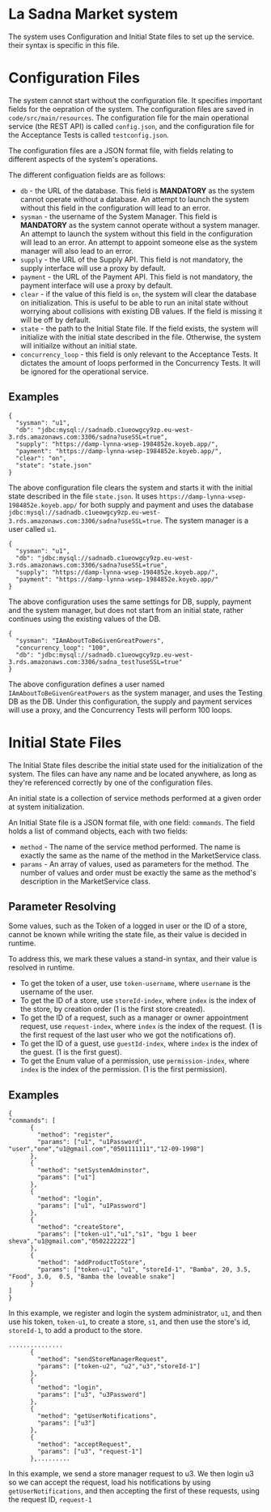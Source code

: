 # La Sadna Market system
The system uses Configuration and Initial State files to set up the service. their syntax is specific in this file.

# Configuration Files
The system cannot start without the configuration file. It specifies important fields for the oepration of the system. The configuration files are saved in `code/src/main/resources`.
The configuration file for the main operational service (the REST API) is called `config.json`, and the configuration file for the Acceptance Tests is called `testconfig.json`.

The configuration files are a JSON format file, with fields relating to different aspects of the system's operations.

The different configuation fields are as follows:
- `db` - the URL of the database. This field is **MANDATORY** as the system cannot operate without a database. An attempt to launch the system without this field in the configuration will lead to an error.
- `sysman` - the username of the System Manager. This field is **MANDATORY** as the system cannot operate without a system manager. An attempt to launch the system without this field in the configuration will lead to an error. An attempt to appoint someone else as the system manager will also lead to an error.
- `supply` - the URL of the Supply API. This field is not mandatory, the supply interface will use a proxy by default.
- `payment` - the URL of the Payment API. This field is not mandatory, the payment interface will use a proxy by default.
- `clear` - if the value of this field is `on`, the system will clear the database on initialization. This is useful to be able to run an inital state without worrying about collisions with existing DB values. If the field is missing it will be off by default.
- `state` - the path to the Initial State file. If the field exists, the system will initialize with the initial state described in the file. Otherwise, the system will initiailze without an initial state.
- `concurrency_loop` - this field is only relevant to the Acceptance Tests. It dictates the amount of loops performed in the Concurrency Tests. It will be ignored for the operational service.
## Examples
```
{
  "sysman": "u1",
  "db": "jdbc:mysql://sadnadb.c1ueowgcy9zp.eu-west-3.rds.amazonaws.com:3306/sadna?useSSL=true",
  "supply": "https://damp-lynna-wsep-1984852e.koyeb.app/",
  "payment": "https://damp-lynna-wsep-1984852e.koyeb.app/",
  "clear": "on",
  "state": "state.json"
}
```
The above configuration file clears the system and starts it with the initial state described in the file `state.json`. It uses `https://damp-lynna-wsep-1984852e.koyeb.app/` for both supply and payment and uses the database `jdbc:mysql://sadnadb.c1ueowgcy9zp.eu-west-3.rds.amazonaws.com:3306/sadna?useSSL=true`. The system manager is a user called `u1`.

```
{
  "sysman": "u1",
  "db": "jdbc:mysql://sadnadb.c1ueowgcy9zp.eu-west-3.rds.amazonaws.com:3306/sadna?useSSL=true",
  "supply": "https://damp-lynna-wsep-1984852e.koyeb.app/",
  "payment": "https://damp-lynna-wsep-1984852e.koyeb.app/"
}
```
The above configuration uses the same settings for DB, supply, payment and the system manager, but does not start from an initial state, rather continues using the existing values of the DB.

```
{
  "sysman": "IAmAboutToBeGivenGreatPowers",
  "concurrency_loop": "100",
  "db": "jdbc:mysql://sadnadb.c1ueowgcy9zp.eu-west-3.rds.amazonaws.com:3306/sadna_test?useSSL=true"
}
```
The above configuration defines a user named `IAmAboutToBeGivenGreatPowers` as the system manager, and uses the Testing DB as the DB. Under this configuration, the supply and payment services will use a proxy, and the Concurrency Tests will perform 100 loops.

# Initial State Files
The Initial State files describe the initial state used for the initialization of the system. The files can have any name and be located anywhere, as long as they're referenced correctly by one of the configuration files.

An initial state is a collection of service methods performed at a given order at system initialization.

An Initial State file is a JSON format file, with one field: `commands`. The field holds a list of command objects, each with two fields:
- `method` - The name of the service method performed. The name is exactly the same as the name of the method in the MarketService class.
- `params` - An array of values, used as parameters for the method. The number of values and order must be exactly the same as the method's description in the MarketService class.

## Parameter Resolving
Some values, such as the Token of a logged in user or the ID of a store, cannot be known while writing the state file, as their value is decided in runtime.

To address this, we mark these values a stand-in syntax, and their value is resolved in runtime.

- To get the token of a user, use `token-username`, where `username` is the username of the user.
- To get the ID of a store, use `storeId-index`, where `index` is the index of the store, by creation order (1 is the first store created).
- To get the ID of a request, such as a manager or owner appointment request, use `request-index`, where `index` is the index of the request. (1 is the first request of the last user who we got the notifications of).
-  To get the ID of a guest, use `guestId-index`, where `index` is the index of the guest. (1 is the first guest).
-  To get the Enum value of a permission, use `permission-index`, where `index` is the index of the permission. (1 is the first permission).
## Examples
```
{
"commands": [
      {
        "method": "register",
        "params": ["u1", "u1Password", "user","one","u1@gmail.com","0501111111","12-09-1998"]
      },
      {
        "method": "setSystemAdminstor",
        "params": ["u1"]
      },
      {
        "method": "login",
        "params": ["u1", "u1Password"]
      },
      {
        "method": "createStore",
        "params": ["token-u1","u1","s1", "bgu 1 beer sheva","u1@gmail.com","0502222222"]
      },
      {
        "method": "addProductToStore",
        "params": ["token-u1", "u1", "storeId-1", "Bamba", 20, 3.5, "Food", 3.0,  0.5, "Bamba the loveable snake"]
      }
]
}
```
In this example, we register and login the system administrator, `u1`, and then use his token, `token-u1`, to create a store, `s1`, and then use the store's id, `storeId-1`, to add a product to the store.

```
...............
      {
        "method": "sendStoreManagerRequest",
        "params": ["token-u2", "u2","u3","storeId-1"]
      },
      {
        "method": "login",
        "params": ["u3", "u3Password"]
      },
      {
        "method": "getUserNotifications",
        "params": ["u3"] 
      },
      {
        "method": "acceptRequest",
        "params": ["u3", "request-1"] 
      },.........
```
In this example, we send a store manager request to u3. We then login u3 so we can accept the request, load his notifications by using `getUserNotifications`, and then accepting the first of these requests, using the request ID, `request-1`
